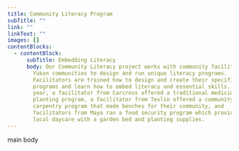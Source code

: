 ```yaml
---
title: Community Literacy Program
subTitle: ""
link: ""
linkText: ""
images: []
contentBlocks:
  - contentBlock:
      subTitle: Embedding Literacy
      body: Our Community Literacy project works with community facilitators from
        Yukon communities to design and run unique literacy programs.
        Facilitators are trained how to design and create their specific
        programs and learn how to embed literacy and essential skills. This past
        year, a facilitator from Carcross offered a traditional medicine and
        planting program, a facilitator from Teslin offered a community
        carpentry program that made benches for their community, and
        facilitators from Mayo ran a food security program which provided the
        local daycare with a garden bed and planting supplies.
---
```

main body